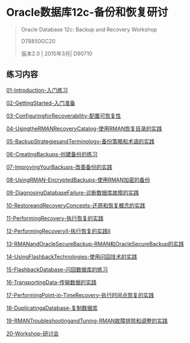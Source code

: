 # Oracle数据库12c-备份和恢复研讨

> Oracle Database 12c: Backup and Recovery Workshop
>
> D78850GC20
>
> 版本2.0 | 2015年3月| D90710

## 练习内容

[01-Introduction-入门练习](01-Introduction-入门练习.md)

[02-GettingStarted-入门准备](02-GettingStarted-入门准备.md)

[03-ConfiguringforRecoverability-配置可恢复性](03-ConfiguringforRecoverability-配置可恢复性.md)

[04-UsingtheRMANRecoveryCatalog-使用RMAN恢复目录的实践](04-UsingtheRMANRecoveryCatalog-使用RMAN恢复目录的实践.md)

[05-BackupStrategiesandTerminology-备份策略和术语的实践](05-BackupStrategiesandTerminology-备份策略和术语的实践.md)

[06-CreatingBackups-创建备份的练习](06-CreatingBackups-创建备份的练习.md)

[07-ImprovingYourBackups-改善备份的实践](07-ImprovingYourBackups-改善备份的实践.md)

[08-UsingRMAN-EncryptedBackups-使用RMAN加密的备份](08-UsingRMAN-EncryptedBackups-使用RMAN加密的备份.md)

[09-DiagnosingDatabaseFailure-诊断数据库故障的实践](09-DiagnosingDatabaseFailure-诊断数据库故障的实践.md)

[10-RestoreandRecoveryConcepts-还原和恢复概念的实践](10-RestoreandRecoveryConcepts-还原和恢复概念的实践.md)

[11-PerformingRecovery-执行恢复的实践](11-PerformingRecovery-执行恢复的实践.md)

[12-PerformingRecoveryII-执行恢复的实践II](12-PerformingRecoveryII-执行恢复的实践II.md)

[13-RMANandOracleSecureBackup-RMAN和OracleSecureBackup的实践](13-RMANandOracleSecureBackup-RMAN和OracleSecureBackup的实践.md)

[14-UsingFlashbackTechnologies-使用闪回技术的实践](14-UsingFlashbackTechnologies-使用闪回技术的实践.md)

[15-FlashbackDatabase-闪回数据库的练习](15-FlashbackDatabase-闪回数据库的练习.md)

[16-TransportingData-传输数据的实践](16-TransportingData-传输数据的实践.md)

[17-PerformingPoint-in-TimeRecovery-执行时间点恢复的实践](17-PerformingPoint-in-TimeRecovery-执行时间点恢复的实践.md)

[18-DuplicatingaDatabase-复制数据库](18-DuplicatingaDatabase-复制数据库.md)

[19-RMANTroubleshootingandTuning-RMAN故障排除和调整的实践](19-RMANTroubleshootingandTuning-RMAN故障排除和调整的实践.md)

[20-Workshop-研讨会](20-Workshop-研讨会.md)

